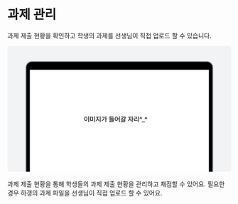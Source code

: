 # 과제 관리
과제 제출 현황을 확인하고 학생의 과제를 선생님이 직접 업로드 할 수 있습니다.

![이미지](./img/example.png)
<p></p>

과제 제출 현황을 통해 학생들의 과제 제출 현황을 관리하고 채점할 수 있어요.
필요한 경우 하갱의 과제 파일을 선생님이 직접 업로드 할 수 있어요.
